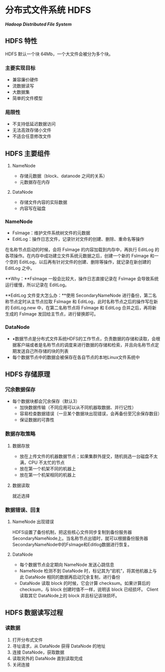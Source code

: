 # 分布式文件系统 HDFS

***Hadoop Distributed File System***

## HDFS 特性

HDFS 默认一个块 64Mb，一个大文件会被分为多个块。

### 主要实现目标

* 兼容廉价硬件
* 流数据读写
* 大数据集
* 简单的文件模型

### 局限性

* 不支持低延迟数据访问
* 无法高效存储小文件
* 不适合任意修改文件

## HDFS 主要组件

1. NameNode
    * 存储元数据（block、datanode 之间的关系）
    * 元数据存在内存

2. DataNode
    * 存储文件内容的实际数据
    * 内容写在磁盘

### NameNode

* FsImage：维护文件系统树文件的元数据
* EditLog：操作日志文件，记录针对文件的创建、删除、重命名等操作

在名称节点启动的时候，会将 FsImage 的内容加载到内存中，再执行 EditLog 的各项操作。在内存中成功建立文件系统元数据之后，创建一个新的 FsImage 和一个空的 EditLog，以后再有针对文件的创建、删除等操作，就记录在新创建的 EditLog 之中。

**Why：**FsImage 一般会比较大，操作日志直接记录在 FsImage 会导致系统运行缓慢，所以记录在 EditLog。

**EditLog 文件变大怎么办：**使用 SecondaryNameNode 进行备份，第二名称节点定时从主节点拉取 FsImage 和 EditLog，此时名称节点之后的操作写在新的 EditLog.new 中，在第二名称节点将 FsImage 和 EditLog 合并之后，再将新生成的 FsImage 发回给主节点，进行替换即可。

### DataNode

* •数据节点是分布式文件系统HDFS的工作节点，负责数据的存储和读取，会根据客户端或者是名称节点的调度来进行数据的存储和检索，并且向名称节点定期发送自己所存储的块的列表
* 每个数据节点中的数据会被保存在各自节点的本地Linux文件系统中

## HDFS 存储原理

### 冗余数据保存

* 每个数据块都会冗余保存（默认3）
    * 加快数据传输（不同应用可以从不同机器取数据、并行记性）
    * 容易检查数据错误（一旦某个数据块出现错误，会再备份至冗余保存数目）
    * 保证数据的可靠性

### 数据存取策略

1. 数据存放

    * 放在上传文件的机器数据节点；如果集群外提交，随机挑选一台磁盘不太满，CPU 不太忙的节点
    * 放在第一个机架不同的机器上
    * 放在第一个机架相同的机器上

2. 数据读取

    就近选择

### 数据错误、回复

1. NameNode 出现错误

    HDFS设置了备份机制，把这些核心文件同步复制到备份服务器SecondaryNameNode上。当名称节点出错时，就可以根据备份服务器SecondaryNameNode中的FsImage和Editlog数据进行恢复。

2. DataNode
    * 每个数据节点会定期向 NameNode 发送心跳信息
    * NameNode 检测不到 DataNode 时，标记其为“宕机”，将其他机器上与此 DataNode 相同的数据再启动冗余复制，进行备份
    *  DataNode 读取 block 的时候，它会计算 checksum。如果计算后的 checksum，与 block 创建时值不一样，说明该 block 已经损坏。  Client 读取其它 DataNode上的 block 并且标记该块损坏。

## HDFS 数据读写过程

### 读数据

1. 打开分布式文件
2. 寻址请求，从 DataNode 获得 DataNode 的地址
3. 连接 DataNode，获取数据
4. 读取另外的 DataNode 直到读取完成
5. 关闭连接





